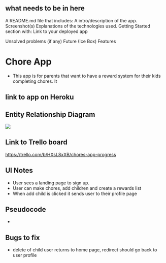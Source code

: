 ## what needs to be in here
A README.md file that includes:
A intro/description of the app.
Screenshot(s)
Explanations of the technologies used.
Getting Started section with:
Link to your deployed app

Unsolved problems (if any)
Future (Ice Box) Features
# Chore App
* This app is for parents that want to have a reward system for their kids completing chores. It
## link to app on Heroku

## Entity Relationship Diagram

![](https://i.imgur.com/BISy3IC.png)

## Link to Trello board
https://trello.com/b/HXsL8xXB/chores-app-progress

## UI Notes
* User sees a landing page to sign up.
* User can make chores, add children and create a rewards list
* When add child is clicked it sends user to their profile page 
## Pseudocode
* 

## Bugs to fix
* delete of child user returns to home page, redirect should go back to user profile